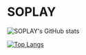# SOPLAY

![SOPLAY's GitHub stats](https://github-readme-stats.vercel.app/api?username=SOPLAY&count_private=true&show_icons=true&theme=react)

[![Top Langs](https://github-readme-stats.vercel.app/api/top-langs/?username=soplay&exclude_repo=seed39)](https://github.com/soplay/github-readme-stats)
